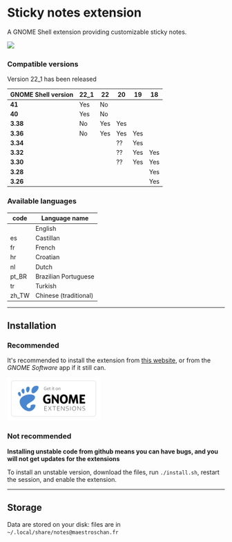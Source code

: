 # Sticky notes extension

A GNOME Shell extension providing customizable sticky notes.

![](./notes@maestroschan.fr/screenshots/about_picture.png)

### Compatible versions

Version 22_1 has been released 

| GNOME Shell version | 22_1 | 22  | 20  | 19  | 18  |
|---------------------|------|-----|-----|-----|-----|
| **41**              | Yes  | No  |     |     |     | 
| **40**              | Yes  | No  |     |     |     |
| **3.38**            | No   | Yes | Yes |     |     |
| **3.36**            | No   | Yes | Yes | Yes |     |
| **3.34**            |      |     | ??  | Yes |     |
| **3.32**            |      |     | ??  | Yes | Yes |
| **3.30**            |      |     | ??  | Yes | Yes |
| **3.28**            |      |     |     |     | Yes |
| **3.26**            |      |     |     |     | Yes |

### Available languages


| code  | Language name |
|-------|---------------|
|       | English       |
| es    | Castillan     |
| fr    | French        |
| hr    | Croatian      |
| nl    | Dutch         |
| pt_BR | Brazilian Portuguese |
| tr    | Turkish       |
| zh_TW | Chinese (traditional)

----

## Installation

### Recommended

It's recommended to install the extension from
[this website](https://extensions.gnome.org/extension/1357/notes/), or from
the _GNOME Software_ app if it still can.

[<img alt="" height="100" src="https://raw.githubusercontent.com/andyholmes/gnome-shell-extensions-badge/master/get-it-on-ego.svg?sanitize=true">](https://extensions.gnome.org/extension/1357/notes/)

### Not recommended

**Installing unstable code from github means you can have bugs, and you will not
get updates for the extensions**

To install an unstable version, download the files, run `./install.sh`, restart
the session, and enable the extension.

----

## Storage

Data are stored on your disk: files are in `~/.local/share/notes@maestroschan.fr`

<!-- TODO

si pas de motion ni de release après 1000ms, bouger la note de force (et si
besoin relâcher le bouton) ⇒ attention justperfection2 m'a donné de quoi ne plus
faire de la merde en termes de move au moins. (j'y crois moyen mais heh)
https://old.reddit.com/r/gnome/comments/h08ysq/sticky_notes_extension_now_compatible_with_gnome/fuzz33o/
https://gitlab.gnome.org/justperfection.channel/gnome-shell-extension-samples/-/blob/master/samples/move-container@example.com/extension.js
https://www.youtube.com/watch?v=2qVn6CjlDUQ

(à revérifier) pas de raise correct quand on focus une note sans focus automatique

"éditer le titre" dans le menu :
le bouton de grab aurait le titre en label, et clic-droit enroulerait


    -->

<!-- useful commands to develop:

```
gjs /usr/share/gnome-shell/org.gnome.Shell.Extensions
gnome-extensions prefs notes@maestroschan.fr
```
    -->

